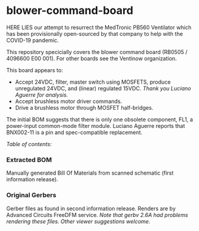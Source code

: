# blower-command-board

HERE LIES our attempt to resurrect the MedTronic PB560 Ventilator which has been provisionally open-sourced by that company to help with the COVID-19 pandemic.

This repository specicially covers the blower command board (RB0505 / 4096600 E00 001). For other boards see the Ventinow organization.

This board appears to:

- Accept 24VDC, filter, master switch using MOSFETS, produce unregulated 24VDC, and (linear) regulated 15VDC. *Thank you Luciano Aguerre for analysis.*
- Accept brushless motor driver commands.
- Drive a brushless motor through MOSFET half-bridges.

The initial BOM suggests that there is only one obsolete component, FL1, a power-input common-mode filter module. Luciano Aguerre reports that BNX002-11 is a pin and spec-compatible replacement.

*Table of contents:*

### Extracted BOM

Manually generated Bill Of Materials from scanned schematic (first information release).

### Original Gerbers

Gerber files as found in second information release. Renders are by Advanced Circuits FreeDFM service. *Note that gerbv 2.6A had problems rendering these files. Other viewer suggestions welcome.*
